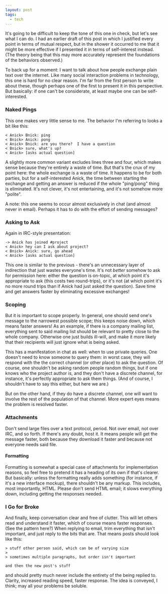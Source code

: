 ```yaml
---
layout: post
tags:
  - tech
---
```


It's going to be difficult to keep the tone of this one in check, but let's
see what I can do.  I had an earlier draft of this post in which I justified
every point in terms of mutual respect, but in the shower it occurred to me
that it might be more effective if I presented it in terms of self-interest
instead.  (The theory being that this may more accurately represent the
foundations of the behaviors observed.)

To back up for a moment: I want to talk about how people exchange plain text
over the internet.  Like many social interaction problems in technology, this
one is hard for no clear reason.  I'm far from the first person to write about
these, though perhaps one of the first to present it in this perspective.  But
basically: if one can't be considerate, at least maybe one can be
self-interested.

### Naked Pings

This one makes very little sense to me.  The behavior I'm referring to looks a
bit like this:

    < Anick> Bnick: ping
    < Bnick> Anick: pong
    < Anick> Bnick: are you there?  I have a question
    < Bnick> sure, what's up?
    < Anick> [asks actual question]

A slightly more common variant excludes lines three and four, which makes
sense because they're entirely a waste of time.  But that's the crux of my
point here: the whole exchange is a waste of time.  It happens to be for both
parties, but for a self-interested Anick, the time between starting the
exchange and getting an answer is reduced if the whole "ping/pong" thing is
eliminated.  It's not clever, it's not entertaining, and it's not somehow more
"polite".

A note: this one seems to occur almost exclusively in chat (and almost never
in email).  Perhaps it has to do with the effort of sending messages?

### Asking to Ask

Again in IRC-style presentation:

    -> Anick has joined #project
    < Anick> hey can I ask about project?
    < Bnick> Anick: sure, go ahead
    < Anick> [asks actual question]

This one is similar to the previous - there's an unnecessary layer of
indirection that just wastes everyone's time.  It's not *better* somehow to
ask for permission here: either the question is on-topic, at which point it's
appropriate to ask (this costs two round-trips), or it's not (at which point
it's no more round trips than if Anick had just asked the question).  Save
time and get answers faster by eliminating excessive exchanges!

### Scoping

But it is important to scope properly.  In general, one should send one's
message to the narrowest possible scope; this keeps noise down, which means
faster answers!  As an example, if there is a company mailing list, everything
sent to said mailing list should be relevant to pretty close to the whole
company.  Otherwise one just builds ill-will, and make it more likely that
their recipients will just ignore what is being asked.

This has a manifestation in chat as well: when to use private queries.  One
doesn't need to know someone to query them: in worst case, they will respond
with the the correct channel (or other place) to ask the question.  Of course,
one shouldn't be asking random people random things, but if one knows who the
project author is, and they don't have a discrete channel, for instance, it's
perfectly appropriate to ask them things.  (And of course, I shouldn't have to
say this either, but here we are.)

But on the other hand, if they do have a discrete channel, one will want to
involve the rest of the population of that channel.  More expert eyes means
the problem is resolved faster.

### Attachments

Don't send large files over a text protocol, period.  Not over email, not over
IRC, and so forth.  If there's any doubt, host it.  It means people will get
the message faster, both because they download it faster and because not
everyone needs said file.

#### Formatting

Formatting is somewhat a special case of attachments for implementation
reasons, so feel free to pretend it has a heading of its own if that's
clearer.  But basically: unless the formatting really adds something (for
instance, if it's a new interface mockup), there shouldn't be any markup.
This includes, most importantly, HTML.  Please don't send HTML email; it slows
everything down, including getting the responses needed.

### I Go for Broke

And finally, keep conversation clear and free of clutter.  This will let
others read and understand it faster, which of course means faster responses.
(See the pattern here?)  When replying to email, trim everything that isn't
important, and just reply to the bits that are.  That means posts should look
like this:

    > stuff other person said, which can be of varying size
    >
    > sometimes multiple paragraphs, but order isn't important

    and then the new post's stuff

and should pretty much never include the entirety of the being replied to.
Clarity, increased reading speed, faster response.  The idea is conveyed, I
think; may all your problems be soluble.
